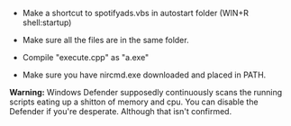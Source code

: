 - Make a shortcut to spotifyads.vbs in autostart folder (WIN+R shell:startup)

- Make sure all the files are in the same folder.

- Compile "execute.cpp" as "a.exe"

- Make sure you have nircmd.exe downloaded and placed in PATH.

**Warning:** Windows Defender supposedly continuously scans the running scripts eating up a shitton of memory and cpu. You can disable the Defender if you're desperate. Although that isn't confirmed.

